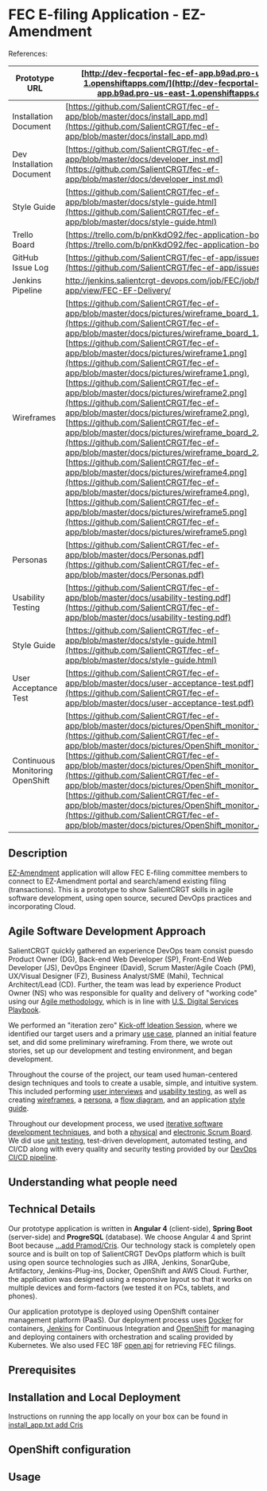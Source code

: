 FEC E-filing Application - EZ-Amendment 
=======================================
References:

| Prototype URL | [http://dev-fecportal-fec-ef-app.b9ad.pro-us-east-1.openshiftapps.com/](http://dev-fecportal-fec-ef-app.b9ad.pro-us-east-1.openshiftapps.com)|
| --- | ---  |
| Installation Document | [https://github.com/SalientCRGT/fec-ef-app/blob/master/docs/install_app.md](https://github.com/SalientCRGT/fec-ef-app/blob/master/docs/install_app.md)   |
| Dev Installation Document | [https://github.com/SalientCRGT/fec-ef-app/blob/master/docs/developer_inst.md](https://github.com/SalientCRGT/fec-ef-app/blob/master/docs/developer_inst.md) |
| Style Guide | [https://github.com/SalientCRGT/fec-ef-app/blob/master/docs/style-guide.html](https://github.com/SalientCRGT/fec-ef-app/blob/master/docs/style-guide.html) |
| Trello Board | [https://trello.com/b/pnKkdO92/fec-application-board](https://trello.com/b/pnKkdO92/fec-application-board) |
| GitHub Issue Log | [https://github.com/SalientCRGT/fec-ef-app/issues](https://github.com/SalientCRGT/fec-ef-app/issues) |
| Jenkins Pipeline | http://jenkins.salientcrgt-devops.com/job/FEC/job/fec-ef-app/view/FEC-EF-Delivery/  |
| Wireframes | [https://github.com/SalientCRGT/fec-ef-app/blob/master/docs/pictures/wireframe_board_1.jpg](https://github.com/SalientCRGT/fec-ef-app/blob/master/docs/pictures/wireframe_board_1.jpg), [https://github.com/SalientCRGT/fec-ef-app/blob/master/docs/pictures/wireframe1.png](https://github.com/SalientCRGT/fec-ef-app/blob/master/docs/pictures/wireframe1.png), [https://github.com/SalientCRGT/fec-ef-app/blob/master/docs/pictures/wireframe2.png](https://github.com/SalientCRGT/fec-ef-app/blob/master/docs/pictures/wireframe2.png), [https://github.com/SalientCRGT/fec-ef-app/blob/master/docs/pictures/wireframe_board_2.jpg](https://github.com/SalientCRGT/fec-ef-app/blob/master/docs/pictures/wireframe_board_2.jpg), [https://github.com/SalientCRGT/fec-ef-app/blob/master/docs/pictures/wireframe4.png](https://github.com/SalientCRGT/fec-ef-app/blob/master/docs/pictures/wireframe4.png),[https://github.com/SalientCRGT/fec-ef-app/blob/master/docs/pictures/wireframe5.png](https://github.com/SalientCRGT/fec-ef-app/blob/master/docs/pictures/wireframe5.png) |
| Personas | [https://github.com/SalientCRGT/fec-ef-app/blob/master/docs/Personas.pdf](https://github.com/SalientCRGT/fec-ef-app/blob/master/docs/Personas.pdf) |
| Usability Testing | [https://github.com/SalientCRGT/fec-ef-app/blob/master/docs/usability-testing.pdf](https://github.com/SalientCRGT/fec-ef-app/blob/master/docs/usability-testing.pdf) |
| Style Guide | [https://github.com/SalientCRGT/fec-ef-app/blob/master/docs/style-guide.html](https://github.com/SalientCRGT/fec-ef-app/blob/master/docs/style-guide.html) |
| User Acceptance Test | [https://github.com/SalientCRGT/fec-ef-app/blob/master/docs/user-acceptance-test.pdf](https://github.com/SalientCRGT/fec-ef-app/blob/master/docs/user-acceptance-test.pdf) |
| Continuous Monitoring OpenShift| [https://github.com/SalientCRGT/fec-ef-app/blob/master/docs/pictures/OpenShift_monitor_fe_pod.png](https://github.com/SalientCRGT/fec-ef-app/blob/master/docs/pictures/OpenShift_monitor_fe_pod.png), [https://github.com/SalientCRGT/fec-ef-app/blob/master/docs/pictures/OpenShift_monitor_be_pod.png](https://github.com/SalientCRGT/fec-ef-app/blob/master/docs/pictures/OpenShift_monitor_be_pod.png), [https://github.com/SalientCRGT/fec-ef-app/blob/master/docs/pictures/OpenShift_monitor_db_pod.png](https://github.com/SalientCRGT/fec-ef-app/blob/master/docs/pictures/OpenShift_monitor_db_pod.png)  |
## Description

[EZ-Amendment](http://dev-fecportal-fec-ef-app.b9ad.pro-us-east-1.openshiftapps.com/.) application will allow FEC E-filing committee members to connect to EZ-Amendment portal and search/amend existing filing (transactions). This is a prototype to show SalientCRGT skills in agile software development, using open source, secured DevOps practices and incorporating Cloud. 

## Agile Software Development Approach

SalientCRGT quickly gathered an experience DevOps team consist puesdo Product Owner (DG), Back-end Web Developer (SP), Front-End Web Developer (JS), DevOps Engineer (David), Scrum Master/Agile Coach (PM), UX/Visual Designer (FZ), Business Analyst/SME (Mahi), Technical Architect/Lead (CD). Further, the team was lead by experience Product Owner (NS) who was responsible for quality and delivery of "working code" using our [Agile methodology](https://github.com/SalientCRGT/fec-ef-app/blob/master/docs/salientcrgt-agile-practices.md), which is in line with [U.S. Digital Services Playbook](https://playbook.cio.gov/).

We performed an "iteration zero" [Kick-off Ideation Session](), where we identified our target users and a primary [use case](), planned an initial feature set, and did some preliminary wireframing. From there, we wrote out stories, set up our development and testing environment, and began development. 

Throughout the course of the project, our team used human-centered design techniques and tools to create a usable, simple, and intuitive system. This included performing [user interviews]() and [usability testing](), as well as creating [wireframes](), a [persona](), a [flow diagram](), and an application [style guide]().


Throughout our development process, we used [iterative software development techniques](), and both a [physical]() and [electronic Scrum Board](). We did use [unit testing](), test-driven development, automated testing, and CI/CD along with every quality and security testing provided by our [DevOps CI/CD pipeline](https://github.com/SalientCRGT/fec-ef-app/blob/master/docs/pictures/SalientCRGT%20Jenkins%20Pipeline.png). 

## Understanding what people need

## Technical Details

Our prototype application is written in **Angular 4** (client-side), **Spring Boot** (server-side) and **ProgreSQL** (database). We choose Angular 4 and Sprint Boot because [...add Pramod/Cris](). Our technology stack is completely open source and is built on top of SalientCRGT DevOps platform which is built using open source technologies such as JIRA, Jenkins, SonarQube, Artifactory, Jenkins-Plug-ins, Docker, OpenShift and AWS Cloud. Further, the application was designed using a responsive layout so that it works on multiple devices and form-factors (we tested it on PCs, tablets, and phones). 

Our application prototype is deployed using OpenShift container management platform (PaaS). Our deployment process uses [Docker]() for containers, [Jenkins]() for Continuous Integration and [OpenShift]() for managing and deploying containers with orchestration and scaling provided by Kubernetes. We also used FEC 18F [open api](https://18f.gsa.gov/2015/07/08/openfec-api/) for retrieving FEC filings.

## Prerequisites 

## Installation and Local Deployment

Instructions on running the app locally on your box can be found in [install_app.txt add Cris](https://github.com/SalientCRGT/fec-ef-app/blob/master/docs/install_app.txt) 

## OpenShift configuration

## Usage 


